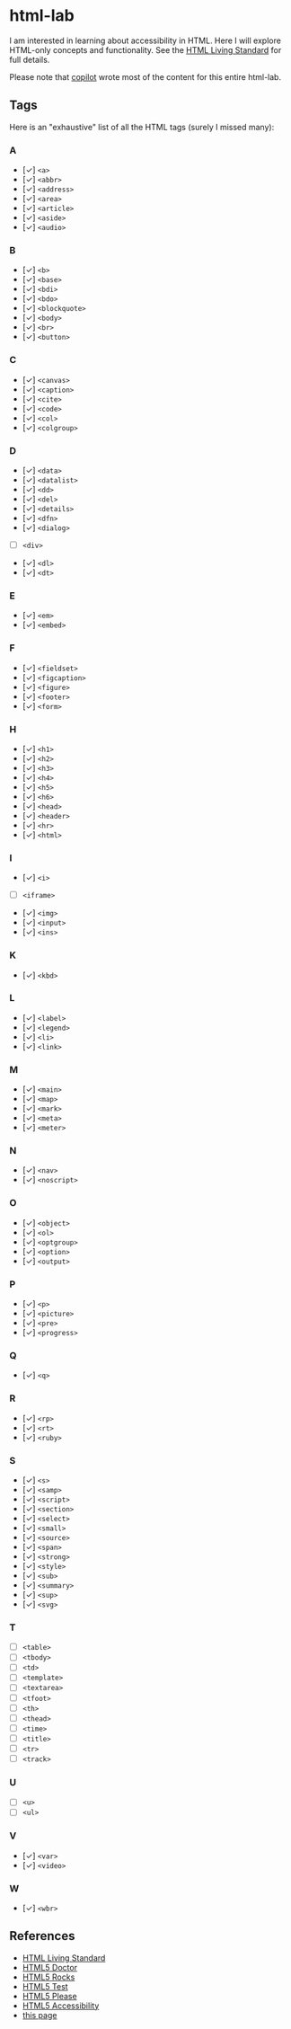 # html-lab

I am interested in learning about accessibility in HTML.
Here I will explore HTML-only concepts and functionality.
See the [HTML Living Standard](https://html.spec.whatwg.org/multipage/) for full details.

Please note that <a href="https://github.com/features/copilot">copilot<a> wrote most of the content for this entire html-lab.

## Tags

Here is an "exhaustive" list of all the HTML tags (surely I missed many):

### A

- [✓] `<a>`
- [✓] `<abbr>`
- [✓] `<address>`
- [✓] `<area>`
- [✓] `<article>`
- [✓] `<aside>`
- [✓] `<audio>`

### B

- [✓] `<b>`
- [✓] `<base>`
- [✓] `<bdi>`
- [✓] `<bdo>`
- [✓] `<blockquote>`
- [✓] `<body>`
- [✓] `<br>`
- [✓] `<button>`

### C

- [✓] `<canvas>`
- [✓] `<caption>`
- [✓] `<cite>`
- [✓] `<code>`
- [✓] `<col>`
- [✓] `<colgroup>`

### D

- [✓] `<data>`
- [✓] `<datalist>`
- [✓] `<dd>`
- [✓] `<del>`
- [✓] `<details>`
- [✓] `<dfn>`
- [✓] `<dialog>`
- [ ] `<div>`
- [✓] `<dl>`
- [✓] `<dt>`

### E

- [✓] `<em>`
- [✓] `<embed>`

### F

- [✓] `<fieldset>`
- [✓] `<figcaption>`
- [✓] `<figure>`
- [✓] `<footer>`
- [✓] `<form>`

### H

- [✓] `<h1>`
- [✓] `<h2>`
- [✓] `<h3>`
- [✓] `<h4>`
- [✓] `<h5>`
- [✓] `<h6>`
- [✓] `<head>`
- [✓] `<header>`
- [✓] `<hr>`
- [✓] `<html>`

### I

- [✓] `<i>`
- [ ] `<iframe>`
- [✓] `<img>`
- [✓] `<input>`
- [✓] `<ins>`

### K

- [✓] `<kbd>`

### L

- [✓] `<label>`
- [✓] `<legend>`
- [✓] `<li>`
- [✓] `<link>`

### M

- [✓] `<main>`
- [✓] `<map>`
- [✓] `<mark>`
- [✓] `<meta>`
- [✓] `<meter>`

### N

- [✓] `<nav>`
- [✓] `<noscript>`

### O

- [✓] `<object>`
- [✓] `<ol>`
- [✓] `<optgroup>`
- [✓] `<option>`
- [✓] `<output>`

### P

- [✓] `<p>`
- [✓] `<picture>`
- [✓] `<pre>`
- [✓] `<progress>`

### Q

- [✓] `<q>`

### R

- [✓] `<rp>`
- [✓] `<rt>`
- [✓] `<ruby>`

### S

- [✓] `<s>`
- [✓] `<samp>`
- [✓] `<script>`
- [✓] `<section>`
- [✓] `<select>`
- [✓] `<small>`
- [✓] `<source>`
- [✓] `<span>`
- [✓] `<strong>`
- [✓] `<style>`
- [✓] `<sub>`
- [✓] `<summary>`
- [✓] `<sup>`
- [✓] `<svg>`

### T

- [ ] `<table>`
- [ ] `<tbody>`
- [ ] `<td>`
- [ ] `<template>`
- [ ] `<textarea>`
- [ ] `<tfoot>`
- [ ] `<th>`
- [ ] `<thead>`
- [ ] `<time>`
- [ ] `<title>`
- [ ] `<tr>`
- [ ] `<track>`

### U

- [ ] `<u>`
- [ ] `<ul>`

### V

- [✓] `<var>`
- [✓] `<video>`

### W

- [✓] `<wbr>`

## References

- [HTML Living Standard](https://html.spec.whatwg.org/multipage/)
- [HTML5 Doctor](http://html5doctor.com/)
- [HTML5 Rocks](http://www.html5rocks.com/en/)
- [HTML5 Test](http://html5test.com/)
- [HTML5 Please](http://html5please.com/)
- [HTML5 Accessibility](http://www.html5accessibility.com/)
- [this page](https://ca0v.github.io/html-lab)
